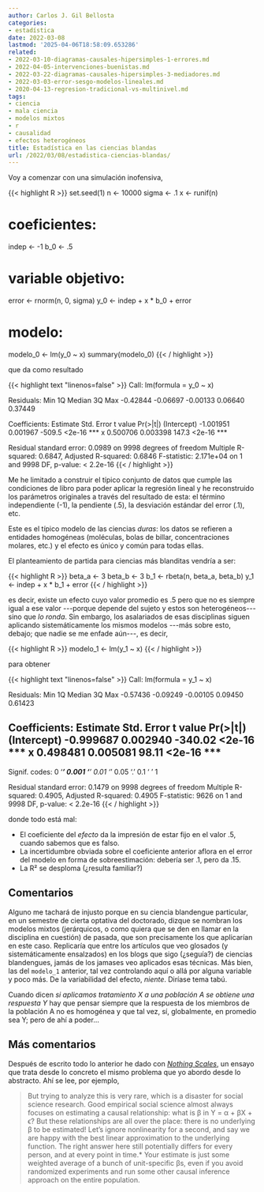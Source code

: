 ```yaml
---
author: Carlos J. Gil Bellosta
categories:
- estadística
date: 2022-03-08
lastmod: '2025-04-06T18:58:09.653286'
related:
- 2022-03-10-diagramas-causales-hipersimples-1-errores.md
- 2022-04-05-intervenciones-buenistas.md
- 2022-03-22-diagramas-causales-hipersimples-3-mediadores.md
- 2022-03-03-error-sesgo-modelos-lineales.md
- 2020-04-13-regresion-tradicional-vs-multinivel.md
tags:
- ciencia
- mala ciencia
- modelos mixtos
- r
- causalidad
- efectos heterogéneos
title: Estadística en las ciencias blandas
url: /2022/03/08/estadistica-ciencias-blandas/
---
```


Voy a comenzar con una simulación inofensiva,

{{< highlight R >}}
set.seed(1)
n <- 10000
sigma <- .1
x <- runif(n)
# coeficientes:
indep <- -1
b_0 <- .5
# variable objetivo:
error <- rnorm(n, 0, sigma)
y_0 <- indep + x * b_0 + error
# modelo:
modelo_0 <- lm(y_0 ~ x)
summary(modelo_0)
{{< / highlight >}}

que da como resultado

{{< highlight text "linenos=false" >}}
Call:
lm(formula = y_0 ~ x)

Residuals:
     Min       1Q   Median       3Q      Max
-0.42844 -0.06697 -0.00133  0.06640  0.37449

Coefficients:
             Estimate Std. Error t value Pr(>|t|)
(Intercept) -1.001951   0.001967  -509.5   <2e-16 ***
x            0.500706   0.003398   147.3   <2e-16 ***

Residual standard error: 0.0989 on 9998 degrees of freedom
Multiple R-squared:  0.6847,	Adjusted R-squared:  0.6846
F-statistic: 2.171e+04 on 1 and 9998 DF,  p-value: < 2.2e-16
{{< / highlight >}}

Me he limitado a construir el típico conjunto de datos que cumple las condiciones de libro para poder aplicar la regresión lineal y he reconstruido los parámetros originales a través del resultado de esta: el término independiente (-1), la pendiente (.5), la desviación estándar del error (.1), etc.

Este es el típico modelo de las ciencias _duras_: los datos se refieren a entidades homogéneas (moléculas, bolas de billar, concentraciones molares, etc.) y el efecto es único y común para todas ellas.

El planteamiento de partida para ciencias más blanditas vendría a ser:

{{< highlight R >}}
beta_a <- 3
beta_b <- 3
b_1 <- rbeta(n, beta_a, beta_b)
y_1 <- indep + x * b_1 + error
{{< / highlight >}}

es decir, existe un efecto cuyo valor promedio es .5 pero que no es siempre igual a ese valor ---porque depende del sujeto y estos son heterogéneos--- sino que _lo ronda_. Sin embargo, los asalariados de esas disciplinas siguen aplicando sistemáticamente los mismos modelos ---más sobre esto, debajo; que nadie se me enfade aún---, es decir,

{{< highlight R >}}
modelo_1 <- lm(y_1 ~ x)
{{< / highlight >}}

para obtener

{{< highlight text "linenos=false" >}}
Call:
lm(formula = y_1 ~ x)

Residuals:
     Min       1Q   Median       3Q      Max
-0.57436 -0.09249 -0.00105  0.09450  0.61423

Coefficients:
             Estimate Std. Error t value Pr(>|t|)
(Intercept) -0.999687   0.002940 -340.02   <2e-16 ***
x            0.498481   0.005081   98.11   <2e-16 ***
---
Signif. codes:  0 ‘***’ 0.001 ‘**’ 0.01 ‘*’ 0.05 ‘.’ 0.1 ‘ ’ 1

Residual standard error: 0.1479 on 9998 degrees of freedom
Multiple R-squared:  0.4905,	Adjusted R-squared:  0.4905
F-statistic:  9626 on 1 and 9998 DF,  p-value: < 2.2e-16
{{< / highlight >}}

donde todo está mal:

* El coeficiente del _efecto_ da la impresión de estar fijo en el valor .5, cuando sabemos que es falso.
* La incertidumbre obviada sobre el coeficiente anterior aflora en el error del modelo en forma de sobreestimación: debería ser .1, pero da .15.
* La R² se desploma (¿resulta familiar?)

## Comentarios

Alguno me tachará de injusto porque en su ciencia blandengue particular, en un semestre de cierta optativa del doctorado, dizque se nombran los modelos mixtos (jerárquicos, o como quiera que se den en llamar en la disciplina en cuestión) de pasada, que son precisamente los que aplicarían en este caso. Replicaría que entre los artículos que veo glosados (y sistemáticamente ensalzados) en los blogs que sigo (¿seguía?) de ciencias blandengues, jamás de los jamases veo aplicados esas técnicas. Más bien, las del `modelo_1` anterior, tal vez controlando aquí o allá por alguna variable y poco más. De la variabilidad del efecto, _niente_. Diríase tema tabú.

Cuando dicen _si aplicamos tratamiento X a una población A se obtiene una respuesta Y_ hay que pensar siempre que la respuesta de los miembros de la población A no es homogénea y que tal vez, sí, globalmente, en promedio sea Y; pero de ahí a poder...

## Más comentarios

Después de escrito todo lo anterior he dado con [_Nothing Scales_](https://jasonkerwin.com/nonparibus/2021/11/03/nothing-scales/), un ensayo que trata desde lo concreto el mismo problema que yo abordo desde lo abstracto. Ahí se lee, por ejemplo,

>But trying to analyze this is very rare, which is a disaster for social science research. Good empirical social science almost always focuses on estimating a causal relationship: what is β in Y = α + βX + ϵ? But these relationships are all over the place: there is no underlying β to be estimated! Let’s ignore nonlinearity for a second, and say we are happy with the best linear approximation to the underlying function. The right answer here still potentially differs for every person, and at every point in time.* Your estimate is just some weighted average of a bunch of unit-specific βs, even if you avoid randomized experiments and run some other causal inference approach on the entire population.